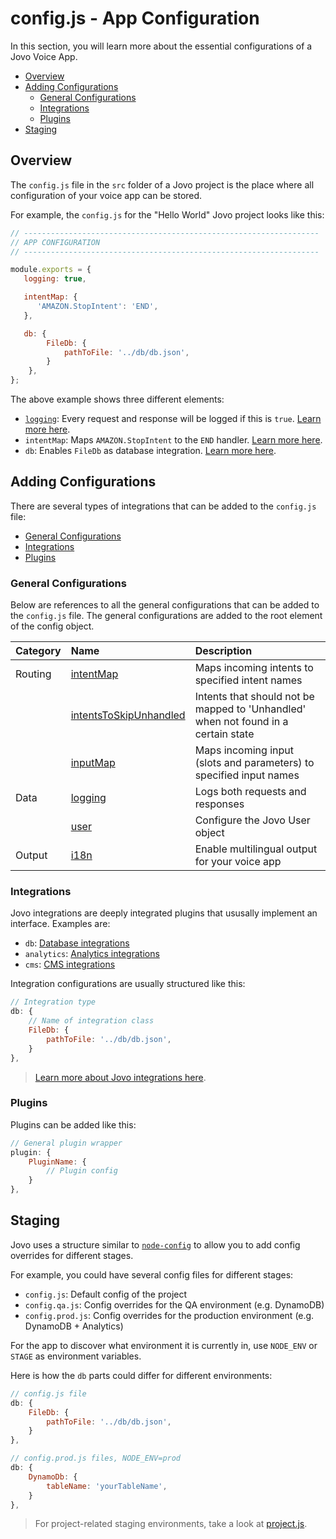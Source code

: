 # config.js - App Configuration

In this section, you will learn more about the essential configurations of a Jovo Voice App.

* [Overview](#overview)
* [Adding Configurations](#adding-configurations)
   * [General Configurations](#general-configurations)
   * [Integrations](#integrations)
   * [Plugins](#plugins)
* [Staging](#staging)


## Overview

The `config.js` file in the `src` folder of a Jovo project is the place where all configuration of your voice app can be stored.

For example, the `config.js` for the "Hello World" Jovo project looks like this:

```javascript
// ------------------------------------------------------------------
// APP CONFIGURATION
// ------------------------------------------------------------------

module.exports = {
   logging: true,

   intentMap: {
      'AMAZON.StopIntent': 'END',
   },

   db: {
        FileDb: {
            pathToFile: '../db/db.json',
        }
    },
};
```

The above example shows three different elements:
* [`logging`](../basic-concepts/data/logging.md './data/logging'): Every request and response will be logged if this is `true`. [Learn more here](../basic-concepts/data/logging.md './data/logging').
* `intentMap`: Maps `AMAZON.StopIntent` to the `END` handler. [Learn more here](../basic-concepts/routing/intents.md#intentmap './routing/intents#intentmap').
* `db`:  Enables `FileDb` as database integration. [Learn more here](../integrations/databases './databases').


## Adding Configurations

There are several types of integrations that can be added to the `config.js` file:

* [General Configurations](#general-configurations)
* [Integrations](#integrations)
* [Plugins](#plugins)

### General Configurations

Below are references to all the general configurations that can be added to the `config.js` file. The general configurations are added to the root element of the config object.

Category | Name | Description
:--- | :--- | :---
Routing | [intentMap](../basic-concepts/routing/intents.md#intentmap './logic/intents#intentmap') | Maps incoming intents to specified intent names
 | | [intentsToSkipUnhandled](../basic-concepts/routing/intents.md#intentstoskipunhandled './routing/intents#intentstoskipunhandled') | Intents that should not be mapped to 'Unhandled' when not found in a certain state
 | | [inputMap](../basic-concepts/routing/input.md#inputmap './routing/input#inputmap') | Maps incoming input (slots and parameters) to specified input names
 Data | [logging](../basic-concepts/data/logging.md './data/logging') | Logs both requests and responses
 | | [user](../basic-concepts/data/user.md './data/user') | Configure the Jovo User object
Output | [i18n](../basic-concepts/output/i18n.md './output/i18n') | Enable multilingual output for your voice app


### Integrations

Jovo integrations are deeply integrated plugins that ususally implement an interface. Examples are:

* `db`: [Database integrations](../integrations/databases './databases')
* `analytics`: [Analytics integrations](../integrations/analytics './analytics')
* `cms`: [CMS integrations](../integrations/cms './cms')

Integration configurations are usually structured like this:

```javascript
// Integration type
db: {
    // Name of integration class
    FileDb: {
        pathToFile: '../db/db.json',
    }
},
```

> [Learn more about Jovo integrations here](../integrations './integrations').


### Plugins

Plugins can be added like this:

```javascript
// General plugin wrapper
plugin: {
    PluginName: {
        // Plugin config
    }
},
```


## Staging

Jovo uses a structure similar to [`node-config`](https://www.npmjs.com/package/config) to allow you to add config overrides for different stages.

For example, you could have several config files for different stages:
* `config.js`: Default config of the project
* `config.qa.js`: Config overrides for the QA environment (e.g. DynamoDB)
* `config.prod.js`: Config overrides for the production environment (e.g. DynamoDB + Analytics)

For the app to discover what environment it is currently in, use `NODE_ENV` or `STAGE` as environment variables.

Here is how the `db` parts could differ for different environments:

```javascript
// config.js file
db: {
    FileDb: {
        pathToFile: '../db/db.json',
    }
},

// config.prod.js files, NODE_ENV=prod
db: {
    DynamoDb: {
        tableName: 'yourTableName',
    }
},
```

> For project-related staging environments, take a look at [project.js](./project-js.md './project-js.md').


<!--[metadata]: {"description": "Learn how to configure your Jovo Voice App for Amazon Alexa and Google Assistant", "route": "config-js"}-->
